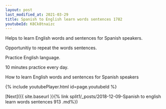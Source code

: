 ```yaml
---
layout: post
last_modified_at: 2021-03-29
title: Spanish to English learn words sentences 1782 
youtubeId: K8Ck8tnaizc
---
```

 
 
Helps to learn English words and sentences for Spanish speakers.

Opportunitiy to repeat the words sentences. 

Practice English language. 
 
10 minutes practice every day. 
 
How to learn English words and sentences for Spanish speakers 
 
{% include youtubePlayer.html id=page.youtubeId %}
 
 
[Next]({{ site.baseurl }}{% link  split1/_posts/2018-12-09-Spanish to english learn words sentences 913 .md%})
 
